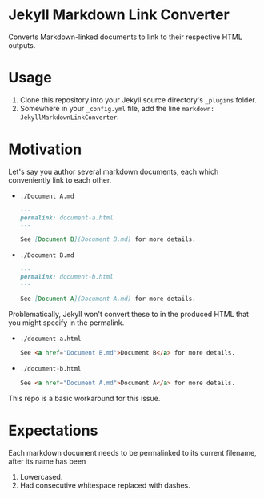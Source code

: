 # Jekyll Markdown Link Converter

Converts Markdown-linked documents to link to their respective HTML outputs.

# Usage

1. Clone this repository into your Jekyll source directory's `_plugins` folder.
2. Somewhere in your `_config.yml` file, add the line `markdown: JekyllMarkdownLinkConverter`.

# Motivation

Let's say you author several markdown documents, each which conveniently link to each other.

* `./Document A.md`

    ```markdown
    ---
    permalink: document-a.html
    ---

    See [Document B](Document B.md) for more details.
    ```

* `./Document B.md`

    ```markdown
    ---
    permalink: document-b.html
    ---

    See [Document A](Document A.md) for more details.
    ```

Problematically, Jekyll won't convert these to in the produced HTML that you might specify in the permalink.

* `./document-a.html`

    ```html
    See <a href="Document B.md">Document B</a> for more details.
    ```

* `./document-b.html`

    ```markdown
    See <a href="Document A.md">Document A</a> for more details.
    ```

This repo is a basic workaround for this issue.

# Expectations

Each markdown document needs to be permalinked to its current filename, after its name has been

1. Lowercased.
2. Had consecutive whitespace replaced with dashes.